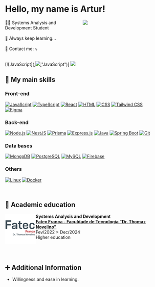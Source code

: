 # Hello, my name is Artur!

<div>
  <img src="https://raw.githubusercontent.com/MicaelliMedeiros/micaellimedeiros/master/image/computer-illustration.png" min-width="250px" max-width="250px" width="250px" align="right">

  <div align="left">
  👨‍🎓 Systems Analysis and Development Student <br /><br />
  💬 Always keep learning... <br /><br />
  💌 Contact me: ⤵️ <br /><br />

  <p>
[![JavaScript](<a href="mailto:arturxdking@gmail.com" alt="Gmail">
  <img src="https://img.shields.io/badge/-Gmail-FF0000?style=flat-square&labelColor=FF0000&logo=gmail&logoColor=white&link=mailto:arturxdking@gmail.com" />
  </a>"JavaScript")]


  <a href="https://www.linkedin.com/in/arturvsilva1/" alt="LinkedIn">
  <img src="https://img.shields.io/badge/-Linkedin-0e76a8?style=flat-square&logo=Linkedin&logoColor=white&link=https://www.linkedin.com/in/vin%C3%ADcius-gabriel-9b02091b5/" />
  </a>
  </p>
  </div>
</div>

## 🚀 My main skills

### Front-end

[![JavaScript](https://skillicons.dev/icons?i=js "JavaScript")](https://skillicons.dev)
[![TypeScript](https://skillicons.dev/icons?i=ts "TypeScript")](https://skillicons.dev)
[![React](https://skillicons.dev/icons?i=react "React")](https://skillicons.dev)
[![HTML](https://skillicons.dev/icons?i=html "HTML")](https://skillicons.dev)
[![CSS](https://skillicons.dev/icons?i=css "CSS")](https://skillicons.dev)
[![Tailwind CSS](https://skillicons.dev/icons?i=tailwind "Tailwind CSS")](https://skillicons.dev)
[![Figma](https://skillicons.dev/icons?i=figma "Figma")](https://skillicons.dev)

### Back-end

[![Node.js](https://skillicons.dev/icons?i=nodejs "Node.js")](https://skillicons.dev)
[![NestJS](https://skillicons.dev/icons?i=nestjs "NestJS")](https://skillicons.dev)
[![Prisma](https://skillicons.dev/icons?i=prisma "Prisma")](https://skillicons.dev)
[![Express.js](https://skillicons.dev/icons?i=express "Express.js")](https://skillicons.dev)
[![Java](https://skillicons.dev/icons?i=java "Java")](https://skillicons.dev)
[![Spring Boot](https://skillicons.dev/icons?i=spring "Spring Boot")](https://skillicons.dev)
[![Git](https://skillicons.dev/icons?i=git "Git")](https://skillicons.dev)

### Data bases

[![MongoDB](https://skillicons.dev/icons?i=mongo "MongoDB")](https://skillicons.dev)
[![PostgreSQL](https://skillicons.dev/icons?i=postgres "PostgreSQL")](https://skillicons.dev)
[![MySQL](https://skillicons.dev/icons?i=mysql "MySQL")](https://skillicons.dev)
[![Firebase](https://skillicons.dev/icons?i=firebase "Firebase")](https://skillicons.dev)

### Others

[![Linux](https://skillicons.dev/icons?i=linux "Linux")](https://skillicons.dev)
[![Docker](https://skillicons.dev/icons?i=docker "Docker")](https://skillicons.dev)

<br />


## <b>📘 Academic education </b>

<div>

  [<img align="left" width="100px" alt="FATEC" src="./fatec.png"/>](https://site.fatecfranca.edu.br)

  <p align="right">

  **Systems Analysis and Development** <br />
  [**Fatec Franca - Faculdade de Tecnologia "Dr. Thomaz Novelino"​**](https://site.fatecfranca.edu.br) <br />
  Fev/2022 > Dec/2024 <br />
  Higher education
  </p>
</div>

<br/><br />

## ➕ Additional Information

* Willingness and ease in learning.
